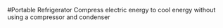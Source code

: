 #Portable Refrigerator
Compress electric energy to cool energy without using a compressor and condenser

